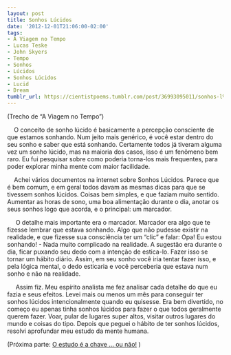 ```yaml
---
layout: post
title: Sonhos Lúcidos
date: '2012-12-01T21:06:00-02:00'
tags:
- A Viagem no Tempo
- Lucas Teske
- John Skyers
- Tempo
- Sonhos
- Lúcidos
- Sonhos Lúcidos
- Lucid
- Dream
tumblr_url: https://cientistpoems.tumblr.com/post/36993095011/sonhos-l%C3%BAcidos
---
```

(Trecho de “A Viagem no Tempo”)

&nbsp; &nbsp; O conceito de sonho lúcido é basicamente a percepção consciente de que estamos sonhando. Num jeito mais genérico, é você estar dentro do seu sonho e saber que está sonhando. Certamente todos já tiveram alguma vez um sonho lúcido, mas na maioria dos casos, isso é um fenômeno bem raro. Eu fui pesquisar sobre como poderia torna-los mais frequentes, para poder explorar minha mente com maior facilidade.&nbsp;

&nbsp; &nbsp; Achei vários documentos na internet sobre Sonhos Lúcidos. Parece que é bem comum, e em geral todos davam as mesmas dicas para que se tivessem sonhos lúcidos. Coisas bem simples, e que faziam muito sentido. Aumentar as horas de sono, uma boa alimentação durante o dia, anotar os seus sonhos logo que acorda, e o principal: um marcador.

&nbsp; &nbsp; &nbsp;O detalhe mais importante era o marcador. Marcador era algo que te fizesse lembrar que estava sonhando. Algo que não pudesse existir na realidade, e que fizesse sua consciência ter um “clic” e falar: Opa! Eu estou sonhando! - Nada muito complicado na realidade. A sugestão era durante o dia, ficar puxando seu dedo com a intenção de estica-lo. Fazer isso se tornar um hábito diário. Assim, em seu sonho você iria tentar fazer isso, e pela lógica mental, o dedo esticaria e você perceberia que estava num sonho e não na realidade.

&nbsp; &nbsp; &nbsp;Assim fiz. Meu espírito analista me fez analisar cada detalhe do que eu fazia e seus efeitos. Levei mais ou menos um mês para conseguir ter sonhos lúcidos intencionalmente quando eu quisesse. Era bem divertido, no começo eu apenas tinha sonhos lúcidos para fazer o que todos geralmente querem fazer. Voar, pular de lugares super altos, visitar outros lugares do mundo e coisas do tipo. Depois que peguei o hábito de ter sonhos lúcidos, resolvi aprofundar meu estudo da mente humana.

(Próxima parte: [O estudo é a chave … ou não!](/2012/12/01/o-estudo-é-a-chave-ou-não) )
